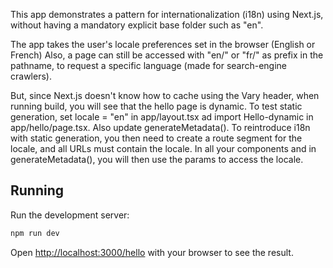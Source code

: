 This app demonstrates a pattern for internationalization (i18n) using Next.js, without having a mandatory explicit base folder such as "en".

The app takes the user's locale preferences set in the browser (English or French)
Also, a page can still be accessed with "en/" or "fr/" as prefix in the pathname, to request a specific language (made for search-engine crawlers).

But, since Next.js doesn't know how to cache using the Vary header, when running build, you will see that the hello page is dynamic. 
To test static generation, set locale = "en" in app/layout.tsx ad import Hello-dynamic in app/hello/page.tsx. Also update generateMetadata(). To reintroduce i18n with static generation, you then need to create a route segment for the locale, and all URLs must contain the locale. In all your components and in generateMetadata(), you will then use the params to access the locale.

## Running

Run the development server:

```bash
npm run dev
```

Open [http://localhost:3000/hello](http://localhost:3000/hello) with your browser to see the result.

